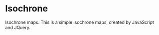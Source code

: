 Isochrone
=========

Isochrone maps.
This is a simple isochrone maps, created by JavaScript and JQuery.
